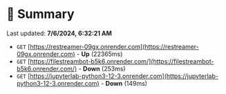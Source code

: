 # 📖 Summary
Last updated: **7/6/2024, 6:32:21 AM**

- `GET` [https://restreamer-09gx.onrender.com](https://restreamer-09gx.onrender.com) - **Up** (22365ms)
- `GET` [https://filestreambot-b5k6.onrender.com/](https://filestreambot-b5k6.onrender.com/) - **Down** (253ms)
- `GET` [https://jupyterlab-python3-12-3.onrender.com](https://jupyterlab-python3-12-3.onrender.com) - **Down** (149ms)
